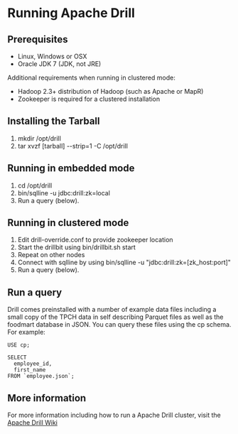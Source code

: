 # Running Apache Drill

## Prerequisites
  
  * Linux, Windows or OSX 
  * Oracle JDK 7 (JDK, not JRE)

Additional requirements when running in clustered mode:
  * Hadoop 2.3+ distribution of Hadoop (such as Apache or MapR)
  * Zookeeper is required for a clustered installation

## Installing the Tarball
    
  1. mkdir /opt/drill
  2. tar xvzf [tarball] --strip=1 -C /opt/drill 

## Running in embedded mode
    
  1. cd /opt/drill
  2. bin/sqlline -u jdbc:drill:zk=local
  3. Run a query (below).

## Running in clustered mode

  1. Edit drill-override.conf to provide zookeeper location
  2. Start the drillbit using bin/drillbit.sh start
  3. Repeat on other nodes
  4. Connect with sqlline by using bin/sqlline -u "jdbc:drill:zk=[zk_host:port]"
  5. Run a query (below).
   
## Run a query

Drill comes preinstalled with a number of example data files including a small copy of the TPCH data in self describing Parquet files as well as the foodmart database in JSON.  You can query these files using the cp schema.  For example:    

    USE cp;
    
    SELECT 
      employee_id, 
      first_name
    FROM `employee.json`; 
    
## More information 

For more information including how to run a Apache Drill cluster, visit the [Apache Drill Wiki](https://cwiki.apache.org/confluence/display/DRILL/Apache+Drill+Wiki)
